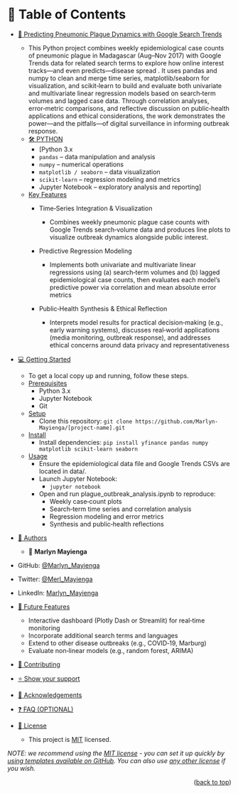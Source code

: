 <a name="readme-top"></a>

<!--
!!! IMPORTANT !!!
This README is an example of how you could professionally present your codebase. 
Writing documentation is a crucial part of your work as a professional software developer and cannot be ignored. 

You should modify this file to match your project and remove sections that don't apply.

REQUIRED SECTIONS:
- Table of Contents
- About the Project
  - Built With
  - Live Demo
- Getting Started
- Authors
- Future Features
- Contributing
- Show your support
- Acknowledgements
- License

OPTIONAL SECTIONS:
- FAQ

After you're finished please remove all the comments and instructions!

For more information on the importance of a professional README for your repositories: https://github.com/microverseinc/curriculum-transversal-skills/blob/main/documentation/articles/readme_best_practices.md
-->

<div align="center">

</div>

<!-- TABLE OF CONTENTS -->

# 📗 Table of Contents

- [📖 Predicting Pneumonic Plague Dynamics with Google Search Trends](#about-project)
    - This Python project combines weekly epidemiological case counts of pneumonic plague in Madagascar (Aug–Nov 2017) with Google Trends data for related search terms to explore how online interest tracks—and even predicts—disease spread ​. It uses pandas and numpy to clean and merge time series, matplotlib/seaborn for visualization, and scikit‑learn to build and evaluate both univariate and multivariate linear regression models based on search‑term volumes and lagged case data. Through correlation analyses, error‑metric comparisons, and reflective discussion on public‑health applications and ethical considerations, the work demonstrates the power—and the pitfalls—of digital surveillance in informing outbreak response.
  - [🛠 PYTHON](#built-with)
    - [Python 3.x
    - `pandas` – data manipulation and analysis
    - `numpy` – numerical operations
    - `matplotlib / seaborn` – data visualization
    - `scikit-learn` – regression modeling and metrics
    - Jupyter Notebook – exploratory analysis and reporting]
  - [Key Features](#key-features)
     - Time‑Series Integration & Visualization
          - Combines weekly pneumonic plague case counts with Google Trends search‑volume data and produces line plots to visualize outbreak dynamics alongside public interest.
     - Predictive Regression Modeling
          - Implements both univariate and multivariate linear regressions using (a) search‑term volumes and (b) lagged epidemiological case counts, then evaluates each model’s predictive power via correlation and mean absolute error metrics ​

     - Public‑Health Synthesis & Ethical Reflection
          - Interprets model results for practical decision‑making (e.g., early warning systems), discusses real‑world applications (media monitoring, outbreak response), and addresses ethical concerns around data privacy and representativeness 
- [💻 Getting Started](#getting-started)
    - To get a local copy up and running, follow these steps.
  - [Prerequisites](#prerequisites)
    - Python 3.x
    - Jupyter Notebook
    - Git
  - [Setup](#setup)
     - Clone this repository: `git clone https://github.com/Marlyn-Mayienga/[project-name].git`
  - [Install](#install)
     - Install dependencies: `pip install yfinance pandas numpy matplotlib scikit-learn seaborn`
  - [Usage](#usage)
     - Ensure the epidemiological data file and Google Trends CSVs are located in data/.
     - Launch Jupyter Notebook:
         - `jupyter notebook`
     - Open and run plague_outbreak_analysis.ipynb to reproduce:
          - Weekly case‐count plots
          - Search‐term time series and correlation analysis
          - Regression modeling and error metrics
          - Synthesis and public‐health reflections
- [👥 Authors](#authors)
   - 👤 **Marlyn Mayienga**

- GitHub: [@Marlyn_Mayienga](https://github.com/Marlyn_Mayienga)
- Twitter: [@Merl_Mayienga](https://twitter.com/M_ayienga)
- LinkedIn: [Marlyn_Mayienga](https://linkedin.com/in/Marlyn_Mayienga)
- [🔭 Future Features](#future-features)
    - Interactive dashboard (Plotly Dash or Streamlit) for real‑time monitoring
    - Incorporate additional search terms and languages
    - Extend to other disease outbreaks (e.g., COVID‑19, Marburg)
    - Evaluate non‑linear models (e.g., random forest, ARIMA)

- [🤝 Contributing](#contributing)
- [⭐️ Show your support](#support)
- [🙏 Acknowledgements](#acknowledgements)
- [❓ FAQ (OPTIONAL)](#faq)
- [📝 License](#license)
   - This project is [MIT](./LICENSE) licensed.

_NOTE: we recommend using the [MIT license](https://choosealicense.com/licenses/mit/) - you can set it up quickly by [using templates available on GitHub](https://docs.github.com/en/communities/setting-up-your-project-for-healthy-contributions/adding-a-license-to-a-repository). You can also use [any other license](https://choosealicense.com/licenses/) if you wish._

<p align="right">(<a href="#readme-top">back to top</a>)</p>
